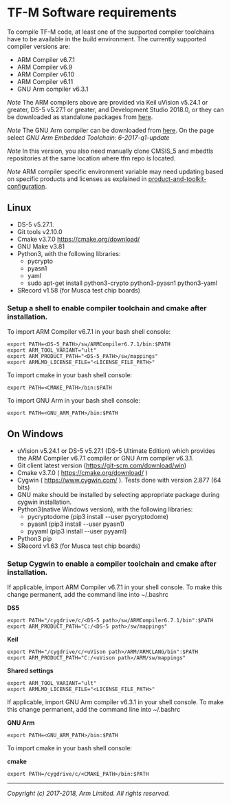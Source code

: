 # TF-M Software requirements
To compile TF-M code, at least one of the supported compiler toolchains have to
be available in the build environment.
The currently supported compiler versions are:
- ARM Compiler v6.7.1
- ARM Compiler v6.9
- ARM Compiler v6.10
- ARM Compiler v6.11
- GNU Arm compiler v6.3.1

*Note* The ARM compilers above are provided via Keil uVision v5.24.1 or greater,
DS-5 v5.27.1 or greater, and Development Studio 2018.0, or they can be
downloaded as standalone packages from [here](https://developer.arm.com/products/software-development-tools/compilers/arm-compiler/downloads/version-6).

*Note* The GNU Arm compiler can be downloaded from [here](https://developer.arm.com/open-source/gnu-toolchain/gnu-rm/downloads).
On the page select *GNU Arm Embedded Toolchain: 6-2017-q1-update*

*Note* In this version, you also need manually clone CMSIS_5 and mbedtls
repositories at the same location where tfm repo is located.

*Note* ARM compiler specific environment variable may need updating based
on specific products and licenses as explained in
[product-and-toolkit-configuration](https://developer.arm.com/products/software-development-tools/license-management/resources/product-and-toolkit-configuration).


## Linux
- DS-5 v5.27.1.
- Git tools v2.10.0
- Cmake v3.7.0
  https://cmake.org/download/
- GNU Make v3.81
- Python3, with the following libraries:
  - pycrypto
  - pyasn1
  - yaml
  - sudo apt-get install python3-crypto python3-pyasn1 python3-yaml
- SRecord v1.58 (for Musca test chip boards)

### Setup a shell to enable compiler toolchain and cmake after installation.

To import ARM Compiler v6.7.1 in your bash shell console:
~~~
export PATH=<DS-5_PATH>/sw/ARMCompiler6.7.1/bin:$PATH
export ARM_TOOL_VARIANT="ult"
export ARM_PRODUCT_PATH="<DS-5_PATH>/sw/mappings"
export ARMLMD_LICENSE_FILE="<LICENSE_FILE_PATH>"
~~~
To import cmake in your bash shell console:
~~~
export PATH=<CMAKE_PATH>/bin:$PATH
~~~
To import GNU Arm in your bash shell console:
~~~
export PATH=<GNU_ARM_PATH>/bin:$PATH
~~~

## On Windows
- uVision v5.24.1 or DS-5 v5.27.1 (DS-5 Ultimate Edition) which provides the
  ARM Compiler v6.7.1 compiler or GNU Arm compiler v6.3.1.
- Git client latest version (https://git-scm.com/download/win)
- Cmake v3.7.0 ( https://cmake.org/download/ )
- Cygwin ( https://www.cygwin.com/ ). Tests done with version 2.877 (64 bits)
- GNU make should be installed by selecting appropriate package during cygwin
  installation.
- Python3(native Windows version), with the following libraries:
  - pycryptodome (pip3 install --user pycryptodome)
  - pyasn1 (pip3 install --user pyasn1)
  - pyyaml (pip3 install --user pyyaml)
- Python3 pip
- SRecord v1.63 (for Musca test chip boards)

### Setup Cygwin to enable a compiler toolchain and cmake after installation.

If applicable, import ARM Compiler v6.7.1 in your shell console. To make this
change permanent, add the command line into ~/.bashrc

**DS5**
~~~
export PATH="/cygdrive/c/<DS-5 path>/sw/ARMCompiler6.7.1/bin":$PATH
export ARM_PRODUCT_PATH="C:/<DS-5 path>/sw/mappings"
~~~

**Keil**
~~~
export PATH="/cygdrive/c/<uVison path>/ARM/ARMCLANG/bin":$PATH
export ARM_PRODUCT_PATH="C:/<uVison path>/ARM/sw/mappings"
~~~

**Shared settings**
~~~
export ARM_TOOL_VARIANT="ult"
export ARMLMD_LICENSE_FILE="<LICENSE_FILE_PATH>"
~~~

If applicable, import GNU Arm compiler v6.3.1 in your shell console. To make
this change permanent, add the command line into ~/.bashrc

**GNU Arm**
~~~
export PATH=<GNU_ARM_PATH>/bin:$PATH
~~~

To import cmake in your bash shell console:

**cmake**

~~~
export PATH=/cygdrive/c/<CMAKE_PATH>/bin:$PATH
~~~
--------------

*Copyright (c) 2017-2018, Arm Limited. All rights reserved.*
